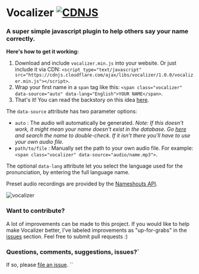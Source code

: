 # Vocalizer [![CDNJS](https://img.shields.io/cdnjs/v/vocalizer.svg)](https://cdnjs.com/libraries/vocalizer)
### A super simple javascript plugin to help others say your name correctly.

**Here's how to get it working:**

1. Download and include `vocalizer.min.js` into your website. Or just include it via CDN:
`<script type="text/javascript" src="https://cdnjs.cloudflare.com/ajax/libs/vocalizer/1.0.0/vocalizer.min.js"></script>`.
2. Wrap your first name in a `span` tag like this: `<span class="vocalizer" data-source="auto" data-lang="English">YOUR NAME</span>`.
3. That's it! You can read the backstory on this idea [here](http://atifaz.am/blog/vocalizer-help-others-pronounce-your-name-correctly.html).

The `data-source` attribute has two parameter options:
- `auto` : The audio will automatically be generated. *Note: If this doesn't work, it might mean your name doesn't exist in the database. Go [here](https://www.nameshouts.com/) and search the name to double-check. If it isn't there you'll have to use your own audio file.*
- `path/to/file` : Manually set the path to your own audio file. For example: `<span class="vocalizer" data-source="audio/name.mp3">`.

The optional `data-lang` attribute let you select the language used for the pronunciation, by entering the full language name.

Preset audio recordings are provided by the [Nameshouts API](https://www.nameshouts.com/).

![vocalizer](http://atifaz.am/images/posts/vocalizer-help-others-pronounce-your-name-correctly/vocalizer.jpg)

### Want to contribute?
A lot of improvements can be made to this project. If you would like to help make Vocalizer better, I've labeled improvements as "up-for-grabs" in the [issues](https://github.com/atifazam/vocalizer/issues) section. Feel free to submit pull requests :)

### Questions, comments, suggestions, issues?`
If so, please [file an issue](https://github.com/atifazam/vocalizer/issues).
``